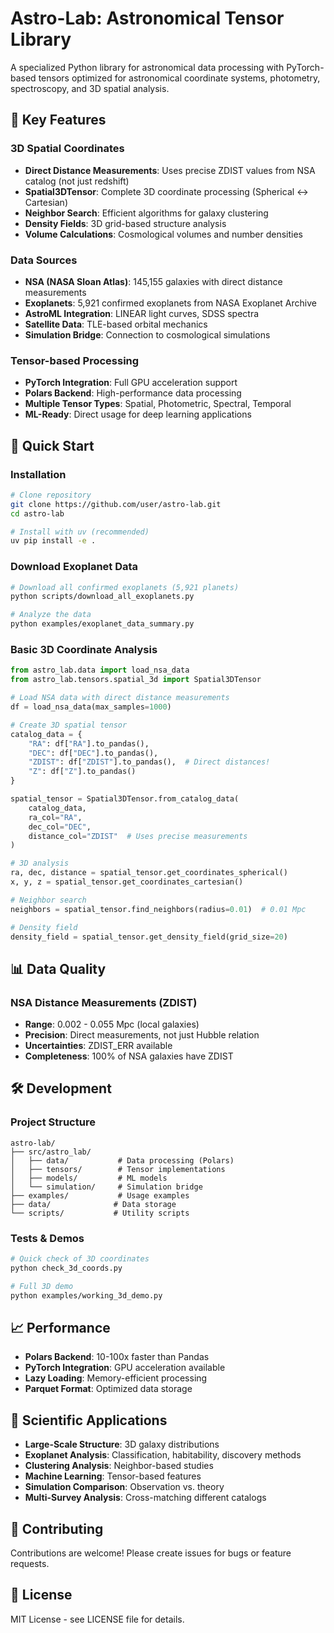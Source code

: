 # Astro-Lab: Astronomical Tensor Library

A specialized Python library for astronomical data processing with PyTorch-based tensors optimized for astronomical coordinate systems, photometry, spectroscopy, and 3D spatial analysis.

## 🌟 Key Features

### 3D Spatial Coordinates
- **Direct Distance Measurements**: Uses precise ZDIST values from NSA catalog (not just redshift)
- **Spatial3DTensor**: Complete 3D coordinate processing (Spherical ↔ Cartesian)
- **Neighbor Search**: Efficient algorithms for galaxy clustering
- **Density Fields**: 3D grid-based structure analysis
- **Volume Calculations**: Cosmological volumes and number densities

### Data Sources
- **NSA (NASA Sloan Atlas)**: 145,155 galaxies with direct distance measurements
- **Exoplanets**: 5,921 confirmed exoplanets from NASA Exoplanet Archive
- **AstroML Integration**: LINEAR light curves, SDSS spectra
- **Satellite Data**: TLE-based orbital mechanics
- **Simulation Bridge**: Connection to cosmological simulations

### Tensor-based Processing
- **PyTorch Integration**: Full GPU acceleration support
- **Polars Backend**: High-performance data processing
- **Multiple Tensor Types**: Spatial, Photometric, Spectral, Temporal
- **ML-Ready**: Direct usage for deep learning applications

## 🚀 Quick Start

### Installation
```bash
# Clone repository
git clone https://github.com/user/astro-lab.git
cd astro-lab

# Install with uv (recommended)
uv pip install -e .
```

### Download Exoplanet Data
```bash
# Download all confirmed exoplanets (5,921 planets)
python scripts/download_all_exoplanets.py

# Analyze the data
python examples/exoplanet_data_summary.py
```

### Basic 3D Coordinate Analysis
```python
from astro_lab.data import load_nsa_data
from astro_lab.tensors.spatial_3d import Spatial3DTensor

# Load NSA data with direct distance measurements
df = load_nsa_data(max_samples=1000)

# Create 3D spatial tensor
catalog_data = {
    "RA": df["RA"].to_pandas(),
    "DEC": df["DEC"].to_pandas(), 
    "ZDIST": df["ZDIST"].to_pandas(),  # Direct distances!
    "Z": df["Z"].to_pandas()
}

spatial_tensor = Spatial3DTensor.from_catalog_data(
    catalog_data,
    ra_col="RA",
    dec_col="DEC",
    distance_col="ZDIST"  # Uses precise measurements
)

# 3D analysis
ra, dec, distance = spatial_tensor.get_coordinates_spherical()
x, y, z = spatial_tensor.get_coordinates_cartesian()

# Neighbor search
neighbors = spatial_tensor.find_neighbors(radius=0.01)  # 0.01 Mpc

# Density field
density_field = spatial_tensor.get_density_field(grid_size=20)
```

## 📊 Data Quality

### NSA Distance Measurements (ZDIST)
- **Range**: 0.002 - 0.055 Mpc (local galaxies)
- **Precision**: Direct measurements, not just Hubble relation
- **Uncertainties**: ZDIST_ERR available
- **Completeness**: 100% of NSA galaxies have ZDIST

## 🛠️ Development

### Project Structure
```
astro-lab/
├── src/astro_lab/
│   ├── data/           # Data processing (Polars)
│   ├── tensors/        # Tensor implementations
│   ├── models/         # ML models
│   └── simulation/     # Simulation bridge
├── examples/           # Usage examples
├── data/              # Data storage
└── scripts/           # Utility scripts
```

### Tests & Demos
```bash
# Quick check of 3D coordinates
python check_3d_coords.py

# Full 3D demo
python examples/working_3d_demo.py
```

## 📈 Performance

- **Polars Backend**: 10-100x faster than Pandas
- **PyTorch Integration**: GPU acceleration available
- **Lazy Loading**: Memory-efficient processing
- **Parquet Format**: Optimized data storage

## 🎯 Scientific Applications

- **Large-Scale Structure**: 3D galaxy distributions
- **Exoplanet Analysis**: Classification, habitability, discovery methods
- **Clustering Analysis**: Neighbor-based studies
- **Machine Learning**: Tensor-based features
- **Simulation Comparison**: Observation vs. theory
- **Multi-Survey Analysis**: Cross-matching different catalogs

## 🤝 Contributing

Contributions are welcome! Please create issues for bugs or feature requests.

## 📄 License

MIT License - see LICENSE file for details. 